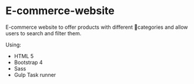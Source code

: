 # E-commerce-website

E-commerce website to offer products with different categories and allow users to search and filter them.

Using:
 - HTML 5
 - Bootstrap 4 
 - Sass
 - Gulp Task runner
